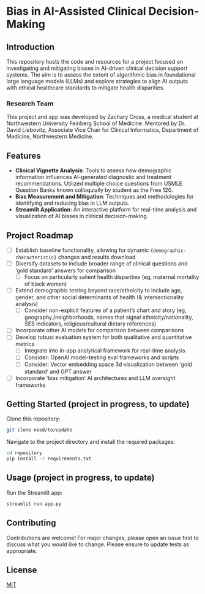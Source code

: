 # Bias in AI-Assisted Clinical Decision-Making

## Introduction
This repository hosts the code and resources for a project focused on investigating and mitigating biases in AI-driven clinical decision support systems. The aim is to assess the extent of algorithmic bias in foundational large language models (LLMs) and explore strategies to align AI outputs with ethical healthcare standards to mitigate health disparities.

### Research Team
This project and app was developed by Zachary Cross, a medical student at Northwestern University Feinberg School of Medicine. Mentored by Dr. David Liebovitz, Associate Vice Chair for Clinical Informatics, Department of Medicine, Northwestern Medicine.

## Features
- **Clinical Vignette Analysis**: Tools to assess how demographic information influences AI-generated diagnostic and treatment recommendations. Utilized multiple choice questions from USMLE Question Banks known colloquially by student as the Free 120.
- **Bias Measurement and Mitigation**: Techniques and methodologies for identifying and reducing bias in LLM outputs.
- **Streamlit Application**: An interactive platform for real-time analysis and visualization of AI biases in clinical decision-making.

## Project Roadmap
- [ ]  Establish baseline functionality, allowing for dynamic `{demographic-characteristic}` changes and results download
- [ ]  Diversify datasets to include broader range of clinical questions and ‘gold standard’ answers for comparison
    - [ ]  Focus on particularly salient health disparities (eg, maternal mortality of black women)
- [ ]  Extend demographic testing beyond race/ethnicity to include age, gender, and other social determinants of health (& intersectionality analysis)
    - [ ]  Consider non-explicit features of a patient’s chart and story (eg, geography./neighborhoods, names that signal ethnicity/nationality, SES indicators, religious/cultural dietary references)
- [ ]  Incorporate other AI models for comparison between comparisons
- [ ]  Develop robust evaluation system for both qualitative and quantitative metrics
    - [ ]  Integrate into in-app analytical framework for real-time analysis
    - [ ]  Consider: OpenAI model-testing eval frameworks and scripts
    - [ ]  Consider: Vector embedding space 3d visualization between ‘gold standard’ and GPT answer
- [ ]  Incorporate ‘bias mitigation’ AI architectures and LLM oversight frameworks

## Getting Started (project in progress, to update)
Clone this repository:
```bash
git clone need/to/update
```

Navigate to the project directory and install the required packages:
```bash
cd repository
pip install -r requirements.txt
```

## Usage (project in progress, to update)
Run the Streamlit app:
```bash
streamlit run app.py
```

## Contributing
Contributions are welcome! For major changes, please open an issue first to discuss what you would like to change. Please ensure to update tests as appropriate.

## License
[MIT](https://choosealicense.com/licenses/mit/)
